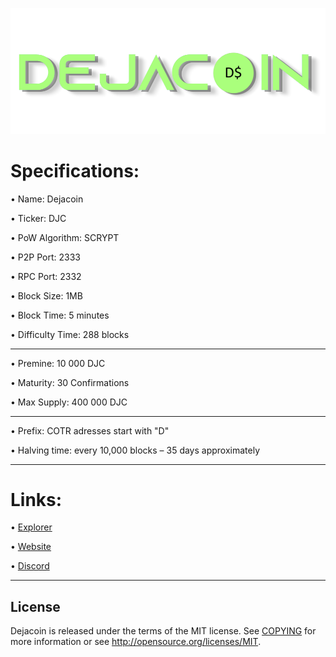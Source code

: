 ![](share/pixmaps/dejacoin_splash_white.png)




Specifications:
==================

• Name:             Dejacoin

• Ticker:           DJC

• PoW Algorithm:    SCRYPT

• P2P Port:         2333

• RPC Port:         2332

• Block Size:       1MB

• Block Time:       5 minutes

• Difficulty Time:  288 blocks

---





• Premine:          10 000 DJC

• Maturity:         30 Confirmations  

• Max Supply:       400 000 DJC

---


• Prefix: COTR adresses start with "D"  

• Halving time: every 10,000 blocks – 35 days approximately


---

Links:
==================

• [Explorer](/)

• [Website](/)

• [Discord](https://discord.gg/nZxfnwC3)

---

License
-------

Dejacoin is released under the terms of the MIT license. See [COPYING](COPYING) for more
information or see http://opensource.org/licenses/MIT.

